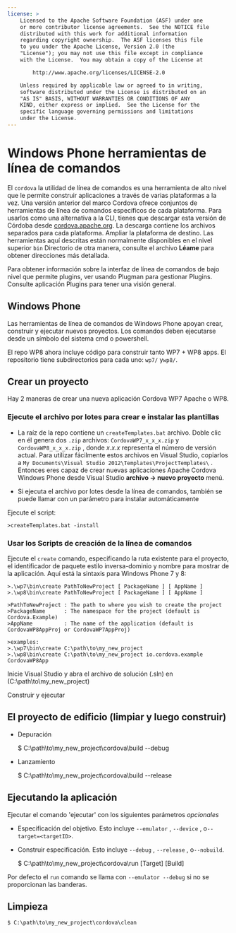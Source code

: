 ```yaml
---
license: >
    Licensed to the Apache Software Foundation (ASF) under one
    or more contributor license agreements.  See the NOTICE file
    distributed with this work for additional information
    regarding copyright ownership.  The ASF licenses this file
    to you under the Apache License, Version 2.0 (the
    "License"); you may not use this file except in compliance
    with the License.  You may obtain a copy of the License at

        http://www.apache.org/licenses/LICENSE-2.0

    Unless required by applicable law or agreed to in writing,
    software distributed under the License is distributed on an
    "AS IS" BASIS, WITHOUT WARRANTIES OR CONDITIONS OF ANY
    KIND, either express or implied.  See the License for the
    specific language governing permissions and limitations
    under the License.
---
```


# Windows Phone herramientas de línea de comandos

El `cordova` la utilidad de línea de comandos es una herramienta de alto nivel que le permite construir aplicaciones a través de varias plataformas a la vez. Una versión anterior del marco Cordova ofrece conjuntos de herramientas de línea de comandos específicos de cada plataforma. Para usarlos como una alternativa a la CLI, tienes que descargar esta versión de Córdoba desde [cordova.apache.org][1]. La descarga contiene los archivos separados para cada plataforma. Ampliar la plataforma de destino. Las herramientas aquí descritas están normalmente disponibles en el nivel superior `bin` Directorio de otra manera, consulte el archivo **Léame** para obtener direcciones más detallada.

 [1]: http://cordova.apache.org

Para obtener información sobre la interfaz de línea de comandos de bajo nivel que permite plugins, ver usando Plugman para gestionar Plugins. Consulte aplicación Plugins para tener una visión general.

## Windows Phone

Las herramientas de línea de comandos de Windows Phone apoyan crear, construir y ejecutar nuevos proyectos. Los comandos deben ejecutarse desde un símbolo del sistema cmd o powershell.

El repo WP8 ahora incluye código para construir tanto WP7 + WP8 apps. El repositorio tiene subdirectorios para cada uno: `wp7/` y`wp8/`.

## Crear un proyecto

Hay 2 maneras de crear una nueva aplicación Cordova WP7 Apache o WP8.

### Ejecute el archivo por lotes para crear e instalar las plantillas

*   La raíz de la repo contiene un `createTemplates.bat` archivo. Doble clic en él genera dos `.zip` archivos: `CordovaWP7_x_x_x.zip` y `CordovaWP8_x_x_x.zip` , donde *x.x.x* representa el número de versión actual. Para utilizar fácilmente estos archivos en Visual Studio, copiarlos a `My Documents\Visual Studio
2012\Templates\ProjectTemplates\` . Entonces eres capaz de crear nuevas aplicaciones Apache Cordova Windows Phone desde Visual Studio **archivo → nuevo proyecto** menú.

*   Si ejecuta el archivo por lotes desde la línea de comandos, también se puede llamar con un parámetro para instalar automáticamente

Ejecute el script:

    >createTemplates.bat -install
    

### Usar los Scripts de creación de la línea de comandos

Ejecute el `create` comando, especificando la ruta existente para el proyecto, el identificador de paquete estilo inversa-dominio y nombre para mostrar de la aplicación. Aquí está la sintaxis para Windows Phone 7 y 8:

    >.\wp7\bin\create PathToNewProject [ PackageName ] [ AppName ]
    >.\wp8\bin\create PathToNewProject [ PackageName ] [ AppName ]
    
    >PathToNewProject : The path to where you wish to create the project
    >PackageName      : The namespace for the project (default is Cordova.Example)
    >AppName          : The name of the application (default is CordovaWP8AppProj or CordovaWP7AppProj)
    
    >examples:
    >.\wp7\bin\create C:\path\to\my_new_project
    >.\wp8\bin\create C:\path\to\my_new_project io.cordova.example CordovaWP8App
    

Inicie Visual Studio y abra el archivo de solución (.sln) en (C:\path\to\my\_new\_project)

Construir y ejecutar

## El proyecto de edificio (limpiar y luego construir)

*   Depuración
    
    $ C:\path\to\my\_new\_project\cordova\build --debug

*   Lanzamiento
    
    $ C:\path\to\my\_new\_project\cordova\build --release

## Ejecutando la aplicación

Ejecutar el comando 'ejecutar' con los siguientes parámetros *opcionales*

*   Especificación del objetivo. Esto incluye `--emulator` , `--device` , o`--target=<targetID>`.

*   Construir especificación. Esto incluye `--debug` , `--release` , o`--nobuild`.
    
    $ C:\path\to\my\_new\_project\cordova\run \[Target\] \[Build\]

Por defecto el `run` comando se llama con `--emulator --debug` si no se proporcionan las banderas.

## Limpieza

    $ C:\path\to\my_new_project\cordova\clean